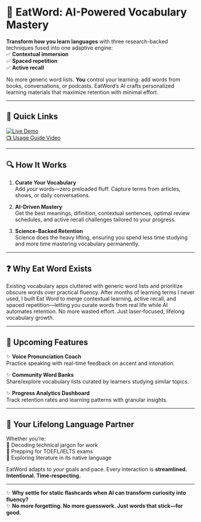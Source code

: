 # 🚀 EatWord: AI-Powered Vocabulary Mastery

**Transform how you learn languages** with three research-backed techniques fused into one adaptive engine:  
✅ **Contextual immersion**  
✅ **Spaced repetition**  
✅ **Active recall**

No more generic word lists. **You** control your learning: add words from books, conversations, or podcasts. EatWord’s AI crafts personalized learning materials that maximize retention with minimal effort.

---

## 🔗 Quick Links

[![Live Demo](https://img.shields.io/badge/%F0%9F%9A%80-Live_Demo-2EA44F)](https://eat-word.pages.dev/)  
[📺 Usage Guide Video](your-url-here)

<!-- [📖 Case Study](https://eat-word.pages.dev/#introvideo) -->

---

## 🔍 How It Works

1. **Curate Your Vocabulary**  
   Add _your_ words—zero preloaded fluff. Capture terms from articles, shows, or daily conversations.

2. **AI-Driven Mastery**  
   Get the best meanings, difinition, contextual sentences, optimal review schedules, and active recall challenges tailored to your progress.

3. **Science-Backed Retention**  
   Science does the heavy lifting, ensuring you spend less time studying and more time mastering vocabulary permanently.

---

## ❓ Why Eat Word Exists

Existing vocabulary apps cluttered with generic word lists and prioritize obscure words over practical fluency. After months of learning terms I never used, I built Eat Word to merge contextual learning, active recall, and spaced repetition—letting you curate words from real life while AI automates retention. No more wasted effort. Just laser-focused, lifelong vocabulary growth.

---

## 🚧 Upcoming Features

✨ **Voice Pronunciation Coach**  
Practice speaking with real-time feedback on accent and intonation.

✨ **Community Word Banks**  
Share/explore vocabulary lists curated by learners studying similar topics.

✨ **Progress Analytics Dashboard**  
Track retention rates and learning patterns with granular insights.

---

## 🎯 Your Lifelong Language Partner

Whether you’re:  
🔹 Decoding technical jargon for work  
🔹 Prepping for TOEFL/IELTS exams  
🔹 Exploring literature in its native language

EatWord adapts to _your_ goals and pace. Every interaction is **streamlined. Intentional. Time-respecting.**

---

✨ **Why settle for static flashcards when AI can transform curiosity into fluency?**  
✨ **No more forgetting. No more guesswork. Just words that stick—for good.**

